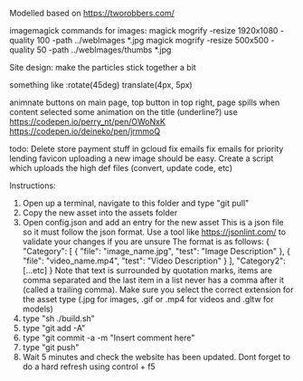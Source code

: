 Modelled based on https://tworobbers.com/

imagemagick commands for images:
magick mogrify -resize 1920x1080 -quality 100 -path ../webImages *.jpg
magick mogrify -resize 500x500 -quality 50 -path ../webImages/thumbs *.jpg

Site design:
make the particles stick together a bit

something like :rotate(45deg) translate(4px, 5px)

animnate buttons on main page, top button in top right, page spills when content selected
some animation on the title (underline?) use https://codepen.io/perry_nt/pen/OWoNxK
https://codepen.io/deineko/pen/jrmmoQ

todo:
Delete store payment stuff in gcloud
fix emails
fix emails for priority lending
favicon
uploading a new image should be easy. Create a script which uploads the high def files (convert, update code, etc)

Instructions:
1. Open up a terminal, navigate to this folder and type "git pull"
2. Copy the new asset into the assets folder
3. Open config.json and add an entry for the new asset
This is a json file so it must follow the json format. Use a tool like https://jsonlint.com/ to validate your changes if you are unsure
The format is as follows:
{
  "Category": [
    {
      "file": "image_name.jpg",
      "test": "Image Description"
    },
    {
      "file": "video_name.mp4",
      "test": "Video Description"
    }
  ],
  "Category2": [...etc]
}
Note that text is surrounded by quotation marks, items are comma separated and the last item in a list never has a comma after it (called a trailing comma).
Make sure you select the correct extension for the asset type (.jpg for images, .gif or .mp4 for videos and .gltw for models)
4. type "sh ./build.sh"
5. type "git add -A"
6. type "git commit -a -m "Insert comment here"
7. type "git push"
8. Wait 5 minutes and check the website has been updated. Dont forget to do a hard refresh using control + f5